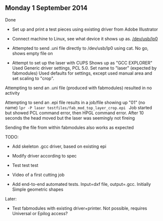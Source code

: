
Monday 1 September 2014
-------------------------

Done

* Set up and print a test pieces using existing driver from Adobe Illustrator
* Connect machine to Linux, see what device it shows up as. [/dev/usb/lp0](./data/udevinfo.txt)

* Attempted to send .uni file directly to /dev/usb/lp0 using cat. No go, shows empty file on

* Attempt to set up the laser with CUPS
Shows up as "GCC EXPLORER"
Used Generic driver settings, PCL 5.0. Set name to "laser" (expected by fabmodules)
Used defaults for settings, except used manual area and set scaling to "crop".

Attempting to send an .uni file (produced with fabmodules) resulted in no activity

Attempting to send an .epi file results in a job/file showing  up "01" (no name)
``lpr -P laser testfiles/fab_mod_top_layer_crop.epi ``
Job started but showed PCL command error, then HPGL command error.
After 10 seconds the head moved but the laser was seemingly not fireing

Sending the file from within fabmodules also works as expected


TODO:

* Add skeleton .gcc driver, based on existing epi
* Modify driver according to spec
* Test test test

* Video of a first cutting job
* Add end-to-end automated tests.
Input=dxf file, output=.gcc.
Initially Simple geometric shapes

Later: 

* Test fabmodules with existing driver+printer.
Not possible, requires Universal or Epilog access?
